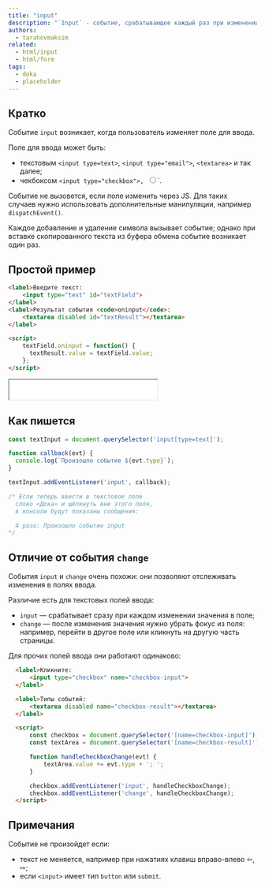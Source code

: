 ```yaml
---
title: "input"
description: "`Input` - событие, срабатывающее каждый раз при изменении значения."
authors:
  - tarahovmaksim
related:
  - html/input
  - html/form
tags:
  - doka
  - placeholder
---
```


## Кратко

Событие `input` возникает, когда пользователь изменяет поле для ввода.

Поле для ввода может быть:
- текстовым `<input type=text>`, `<input type="email">`, `<textarea>` и так далее;
- чекбоксом `<input type="checkbox">, `<input type="radio">`.

Событие не вызовется, если поле изменить через JS. Для таких случаев нужно использовать дополнительные манипуляции, например `dispatchEvent()`.

Каждое добавление и удаление символа вызывает событие; однако при вставке скопированного текста из буфера обмена событие возникает один раз.

## Простой пример

```html
<label>Введите текст:
    <input type="text" id="textField">
</label>
<label>Результат события <code>oninput</code>:
    <textarea disabled id="textResult"></textarea>
</label>

<script>
    textField.oninput = function() {
      textResult.value = textField.value;
    };
</script>
```

<iframe title="Пример работы input" src="demos/index.html" height="40px"></iframe>

## Как пишется

```js
const textInput = document.querySelector('input[type=text]');

function callback(evt) {
  console.log(`Произошло событие ${evt.type}`);
}

textInput.addEventListener('input', callback);

/* Если теперь ввести в текстовое поле
  слово «Дока» и щёлкнуть вне этого поля,
  в консоли будут показаны сообщения:

  4 раза: Произошло событие input
*/
```

## Отличие от события `change`

События `input` и `change` очень похожи: они позволяют отслеживать изменения в полях ввода.

Различие есть для текстовых полей ввода:
- `input` — срабатывает сразу при каждом изменении значения в поле;
- `change` — после изменения значения нужно убрать фокус из поля: например, перейти в другое поле или кликнуть на другую часть страницы.

Для прочих полей ввода они работают одинаково:

```html
  <label>Кликните:
      <input type="checkbox" name="checkbox-input">
  </label>

  <label>Типы событий:
      <textarea disabled name="checkbox-result"></textarea>
  </label>

  <script>
      const checkbox = document.querySelector('[name=checkbox-input]');
      const textArea = document.querySelector('[name=checkbox-result]');

      function handleCheckboxChange(evt) {
          textArea.value += evt.type + '; ';
      }

      checkbox.addEventListener('input', handleCheckboxChange);
      checkbox.addEventListener('change', handleCheckboxChange);
  </script>
```

## Примечания

Событие не произойдет если:
- текст не меняется, например при нажатиях клавиш вправо-влево ⇦, ⇨;
- если `<input>` имеет тип `button` или `submit`.
